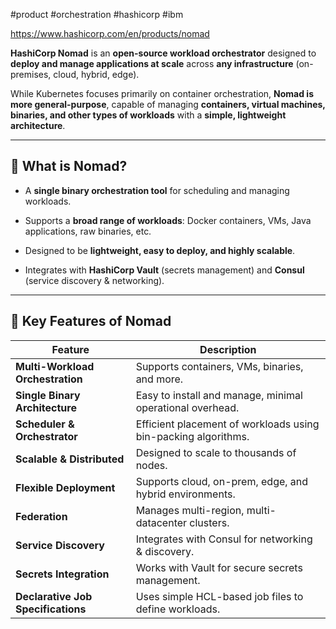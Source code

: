 #product #orchestration #hashicorp #ibm 

https://www.hashicorp.com/en/products/nomad

**HashiCorp Nomad** is an **open-source workload orchestrator** designed to **deploy and manage applications at scale** across **any infrastructure** (on-premises, cloud, hybrid, edge).

While Kubernetes focuses primarily on container orchestration, **Nomad is more general-purpose**, capable of managing **containers, virtual machines, binaries, and other types of workloads** with a **simple, lightweight architecture**.

---

## 🔹 What is Nomad?

- A **single binary orchestration tool** for scheduling and managing workloads.
    
- Supports a **broad range of workloads**: Docker containers, VMs, Java applications, raw binaries, etc.
    
- Designed to be **lightweight, easy to deploy, and highly scalable**.
    
- Integrates with **HashiCorp Vault** (secrets management) and **Consul** (service discovery & networking).
    

---

## 🔹 Key Features of Nomad

|Feature|Description|
|---|---|
|**Multi-Workload Orchestration**|Supports containers, VMs, binaries, and more.|
|**Single Binary Architecture**|Easy to install and manage, minimal operational overhead.|
|**Scheduler & Orchestrator**|Efficient placement of workloads using bin-packing algorithms.|
|**Scalable & Distributed**|Designed to scale to thousands of nodes.|
|**Flexible Deployment**|Supports cloud, on-prem, edge, and hybrid environments.|
|**Federation**|Manages multi-region, multi-datacenter clusters.|
|**Service Discovery**|Integrates with Consul for networking & discovery.|
|**Secrets Integration**|Works with Vault for secure secrets management.|
|**Declarative Job Specifications**|Uses simple HCL-based job files to define workloads.|